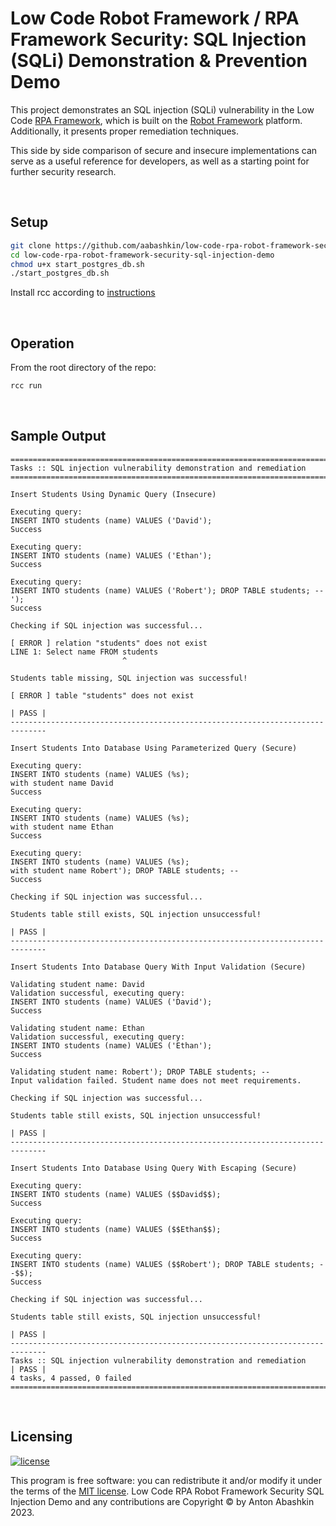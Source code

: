 # Low Code Robot Framework / RPA Framework Security: SQL Injection (SQLi) Demonstration & Prevention Demo

This project demonstrates an SQL injection (SQLi) vulnerability in the Low Code [RPA Framework](https://rpaframework.org/), which is built on the [Robot Framework](https://robotframework.org/) platform. Additionally, it presents proper remediation techniques.

This side by side comparison of secure and insecure implementations can serve as a useful reference for developers, as well as a starting point for further security research.

<br>

## Setup

```bash
git clone https://github.com/aabashkin/low-code-rpa-robot-framework-security-sql-injection-demo
cd low-code-rpa-robot-framework-security-sql-injection-demo
chmod u+x start_postgres_db.sh
./start_postgres_db.sh
```

Install rcc according to [instructions](https://github.com/robocorp/rcc#installing-rcc-from-command-line)

<br>

## Operation

From the root directory of the repo:

```bash
rcc run
```

<br>

## Sample Output

```
==============================================================================
Tasks :: SQL injection vulnerability demonstration and remediation            
==============================================================================

Insert Students Using Dynamic Query (Insecure)  

Executing query:
INSERT INTO students (name) VALUES ('David');
Success

Executing query:
INSERT INTO students (name) VALUES ('Ethan');
Success

Executing query:
INSERT INTO students (name) VALUES ('Robert'); DROP TABLE students; --');
Success

Checking if SQL injection was successful...

[ ERROR ] relation "students" does not exist
LINE 1: Select name FROM students
                         ^

Students table missing, SQL injection was successful!

[ ERROR ] table "students" does not exist

| PASS |
------------------------------------------------------------------------------

Insert Students Into Database Using Parameterized Query (Secure)   

Executing query:
INSERT INTO students (name) VALUES (%s); 
with student name David
Success

Executing query:
INSERT INTO students (name) VALUES (%s); 
with student name Ethan
Success

Executing query:
INSERT INTO students (name) VALUES (%s); 
with student name Robert'); DROP TABLE students; --
Success

Checking if SQL injection was successful...

Students table still exists, SQL injection unsuccessful!

| PASS |
------------------------------------------------------------------------------

Insert Students Into Database Query With Input Validation (Secure) 

Validating student name: David
Validation successful, executing query:
INSERT INTO students (name) VALUES ('David');
Success

Validating student name: Ethan
Validation successful, executing query:
INSERT INTO students (name) VALUES ('Ethan');
Success

Validating student name: Robert'); DROP TABLE students; --
Input validation failed. Student name does not meet requirements.

Checking if SQL injection was successful...

Students table still exists, SQL injection unsuccessful!

| PASS |
------------------------------------------------------------------------------

Insert Students Into Database Using Query With Escaping (Secure) 
     
Executing query:
INSERT INTO students (name) VALUES ($$David$$);
Success

Executing query:
INSERT INTO students (name) VALUES ($$Ethan$$);
Success

Executing query:
INSERT INTO students (name) VALUES ($$Robert'); DROP TABLE students; --$$);
Success

Checking if SQL injection was successful...

Students table still exists, SQL injection unsuccessful!

| PASS |
------------------------------------------------------------------------------
Tasks :: SQL injection vulnerability demonstration and remediation    | PASS |
4 tasks, 4 passed, 0 failed
==============================================================================
```

<br>

## Licensing

[![license](https://img.shields.io/github/license/bkimminich/juice-shop.svg)](LICENSE)

This program is free software: you can redistribute it and/or modify it under the terms of the [MIT license](LICENSE).
Low Code RPA Robot Framework Security SQL Injection Demo and any contributions are Copyright © by Anton Abashkin
2023.
